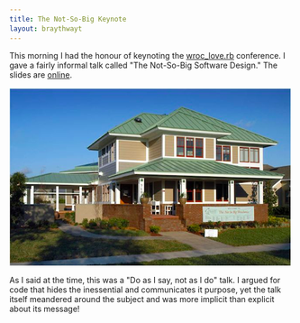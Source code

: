 ```yaml
---
title: The Not-So-Big Keynote
layout: braythwayt
---
```


This morning I had the honour of keynoting the [wroc_love.rb](http://wrocloverb.com) conference. I gave a fairly informal talk called "The Not-So-Big Software Design." The slides are [online](http://braythwayt.com/assets/The-Not-So-Big-Software-Design/).

![A not-so-big house](/assets/images/not-so-big.png)

As I said at the time, this was a "Do as I say, not as I do" talk. I argued for code that hides the inessential and communicates it purpose, yet the talk itself meandered around the subject and was more implicit than explicit about its message!
